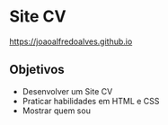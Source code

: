 # Site CV
 https://joaoalfredoalves.github.io

## Objetivos

- Desenvolver um Site CV
- Praticar habilidades em HTML e CSS
- Mostrar quem sou
